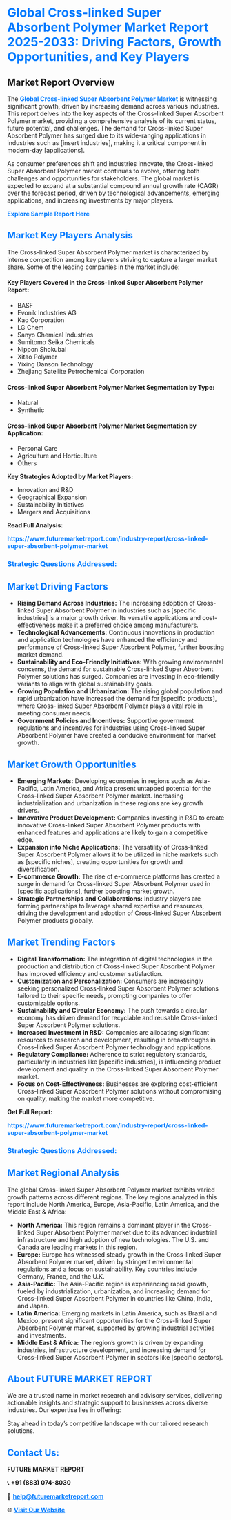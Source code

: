 <h1 style="color: #007BFF;">Global Cross-linked Super Absorbent Polymer Market Report 2025-2033: Driving Factors, Growth Opportunities, and Key Players</h1>

<section id="overview">
<h2>Market Report Overview</h2>
<p>The <a href="https://www.futuremarketreport.com/industry-report/cross-linked-super-absorbent-polymer-market" style="color: #007BFF; text-decoration: none;"><strong>Global Cross-linked Super Absorbent Polymer Market</strong></a> is witnessing significant growth, driven by increasing demand across various industries. This report delves into the key aspects of the Cross-linked Super Absorbent Polymer market, providing a comprehensive analysis of its current status, future potential, and challenges. The demand for Cross-linked Super Absorbent Polymer has surged due to its wide-ranging applications in industries such as [insert industries], making it a critical component in modern-day [applications].</p>
<p>As consumer preferences shift and industries innovate, the Cross-linked Super Absorbent Polymer market continues to evolve, offering both challenges and opportunities for stakeholders. The global market is expected to expand at a substantial compound annual growth rate (CAGR) over the forecast period, driven by technological advancements, emerging applications, and increasing investments by major players.</p>
</section>

<section id="overview">
<p><a href="https://www.futuremarketreport.com/request-sample/reportId=47093" style="color: #007BFF; text-decoration: none;"><strong>Explore Sample Report Here</strong></a></p>
</section>

<section id="key-players">
<h2 style="color: #007BFF;">Market Key Players Analysis</h2>
<p>The Cross-linked Super Absorbent Polymer market is characterized by intense competition among key players striving to capture a larger market share. Some of the leading companies in the market include:</p>
<h4>Key Players Covered in the Cross-linked Super Absorbent Polymer Report:</h4>
<ul><li>BASF</li><li>Evonik Industries AG</li><li>Kao Corporation</li><li>LG Chem</li><li>Sanyo Chemical Industries</li><li>Sumitomo Seika Chemicals</li><li>Nippon Shokubai</li><li>Xitao Polymer</li><li>Yixing Danson Technology</li><li>Zhejiang Satellite Petrochemical Corporation</li></ul>
<h4>Cross-linked Super Absorbent Polymer Market Segmentation by Type:</h4>
<ul><li>Natural</li><li>Synthetic</li></ul>

<h4>Cross-linked Super Absorbent Polymer Market Segmentation by Application:</h4>
<ul><li>Personal Care</li><li>Agriculture and Horticulture</li><li>Others</li></ul>
<p><strong>Key Strategies Adopted by Market Players:</strong></p>
<ul>
<li>Innovation and R&D</li>
<li>Geographical Expansion</li>
<li>Sustainability Initiatives</li>
<li>Mergers and Acquisitions</li>
</ul>
</section>

<section>
<p><strong>Read Full Analysis: </strong></p><a href="https://www.futuremarketreport.com/industry-report/cross-linked-super-absorbent-polymer-market" style="color: #007BFF; text-decoration: none;"><strong>https://www.futuremarketreport.com/industry-report/cross-linked-super-absorbent-polymer-market</strong></a>
<h3 style="color: #007BFF;">Strategic Questions Addressed:</h3>
</section>

<section id="driving-factors">
<h2 style="color: #007BFF;">Market Driving Factors</h2>
<ul>
<li><strong>Rising Demand Across Industries:</strong> The increasing adoption of Cross-linked Super Absorbent Polymer in industries such as [specific industries] is a major growth driver. Its versatile applications and cost-effectiveness make it a preferred choice among manufacturers.</li>
<li><strong>Technological Advancements:</strong> Continuous innovations in production and application technologies have enhanced the efficiency and performance of Cross-linked Super Absorbent Polymer, further boosting market demand.</li>
<li><strong>Sustainability and Eco-Friendly Initiatives:</strong> With growing environmental concerns, the demand for sustainable Cross-linked Super Absorbent Polymer solutions has surged. Companies are investing in eco-friendly variants to align with global sustainability goals.</li>
<li><strong>Growing Population and Urbanization:</strong> The rising global population and rapid urbanization have increased the demand for [specific products], where Cross-linked Super Absorbent Polymer plays a vital role in meeting consumer needs.</li>
<li><strong>Government Policies and Incentives:</strong> Supportive government regulations and incentives for industries using Cross-linked Super Absorbent Polymer have created a conducive environment for market growth.</li>
</ul>
</section>

<section id="growth-opportunities">
<h2 style="color: #007BFF;">Market Growth Opportunities</h2>
<ul>
<li><strong>Emerging Markets:</strong> Developing economies in regions such as Asia-Pacific, Latin America, and Africa present untapped potential for the Cross-linked Super Absorbent Polymer market. Increasing industrialization and urbanization in these regions are key growth drivers.</li>
<li><strong>Innovative Product Development:</strong> Companies investing in R&D to create innovative Cross-linked Super Absorbent Polymer products with enhanced features and applications are likely to gain a competitive edge.</li>
<li><strong>Expansion into Niche Applications:</strong> The versatility of Cross-linked Super Absorbent Polymer allows it to be utilized in niche markets such as [specific niches], creating opportunities for growth and diversification.</li>
<li><strong>E-commerce Growth:</strong> The rise of e-commerce platforms has created a surge in demand for Cross-linked Super Absorbent Polymer used in [specific applications], further boosting market growth.</li>
<li><strong>Strategic Partnerships and Collaborations:</strong> Industry players are forming partnerships to leverage shared expertise and resources, driving the development and adoption of Cross-linked Super Absorbent Polymer products globally.</li>
</ul>
</section>

<section id="trending-factors">
<h2 style="color: #007BFF;">Market Trending Factors</h2>
<ul>
<li><strong>Digital Transformation:</strong> The integration of digital technologies in the production and distribution of Cross-linked Super Absorbent Polymer has improved efficiency and customer satisfaction.</li>
<li><strong>Customization and Personalization:</strong> Consumers are increasingly seeking personalized Cross-linked Super Absorbent Polymer solutions tailored to their specific needs, prompting companies to offer customizable options.</li>
<li><strong>Sustainability and Circular Economy:</strong> The push towards a circular economy has driven demand for recyclable and reusable Cross-linked Super Absorbent Polymer solutions.</li>
<li><strong>Increased Investment in R&D:</strong> Companies are allocating significant resources to research and development, resulting in breakthroughs in Cross-linked Super Absorbent Polymer technology and applications.</li>
<li><strong>Regulatory Compliance:</strong> Adherence to strict regulatory standards, particularly in industries like [specific industries], is influencing product development and quality in the Cross-linked Super Absorbent Polymer market.</li>
<li><strong>Focus on Cost-Effectiveness:</strong> Businesses are exploring cost-efficient Cross-linked Super Absorbent Polymer solutions without compromising on quality, making the market more competitive.</li>
</ul>
</section>

<section>
<p><strong>Get Full Report: </strong></p><a href="https://www.futuremarketreport.com/industry-report/cross-linked-super-absorbent-polymer-market" style="color: #007BFF; text-decoration: none;"><strong>https://www.futuremarketreport.com/industry-report/cross-linked-super-absorbent-polymer-market</strong></a>
<h3 style="color: #007BFF;">Strategic Questions Addressed:</h3>
</section>


<section id="regional-analysis">
<h2 style="color: #007BFF;">Market Regional Analysis</h2>
<p>The global Cross-linked Super Absorbent Polymer market exhibits varied growth patterns across different regions. The key regions analyzed in this report include North America, Europe, Asia-Pacific, Latin America, and the Middle East & Africa:</p>
<ul>
<li><strong>North America:</strong> This region remains a dominant player in the Cross-linked Super Absorbent Polymer market due to its advanced industrial infrastructure and high adoption of new technologies. The U.S. and Canada are leading markets in this region.</li>
<li><strong>Europe:</strong> Europe has witnessed steady growth in the Cross-linked Super Absorbent Polymer market, driven by stringent environmental regulations and a focus on sustainability. Key countries include Germany, France, and the U.K.</li>
<li><strong>Asia-Pacific:</strong> The Asia-Pacific region is experiencing rapid growth, fueled by industrialization, urbanization, and increasing demand for Cross-linked Super Absorbent Polymer in countries like China, India, and Japan.</li>
<li><strong>Latin America:</strong> Emerging markets in Latin America, such as Brazil and Mexico, present significant opportunities for the Cross-linked Super Absorbent Polymer market, supported by growing industrial activities and investments.</li>
<li><strong>Middle East & Africa:</strong> The region’s growth is driven by expanding industries, infrastructure development, and increasing demand for Cross-linked Super Absorbent Polymer in sectors like [specific sectors].</li>
</ul>
</section>

<footer>
<h2 style="color: #007BFF;">About FUTURE MARKET REPORT</h2>
<p>We are a trusted name in market research and advisory services, delivering actionable insights and strategic support to businesses across diverse industries. Our expertise lies in offering:</p>

<p>Stay ahead in today’s competitive landscape with our tailored research solutions.</p>

<h2 style="color: #007BFF;">Contact Us:</h2>
<p><strong>FUTURE MARKET REPORT</strong></p>
<p>📞 <strong>+91 (883) 074-8030</strong></p>
<p>📧 <strong><a href="mailto:help@futuremarketreport.com" style="color: #007BFF;">help@futuremarketreport.com</a></strong></p>
<p>🌐 <strong><a href="https://www.futuremarketreport.com/" style="color: #007BFF;">Visit Our Website</a></strong></p>
</footer>